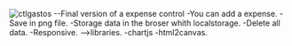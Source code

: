![ctlgastos](https://github.com/Franrz2023/Gastos-v2.0/assets/127247756/eab15479-bbf1-4438-863b-380d73ed3e09)
--Final version of a expense control 
-You can add a expense.
-Save in png file.
-Storage data in the broser whith localstorage.
-Delete all data.
-Responsive.
-->libraries.
-chartjs 
-html2canvas.
